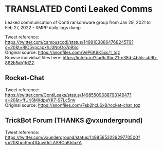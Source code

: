 # TRANSLATED Conti Leaked Comms
Leaked communication of Conti ransomware group from Jan 29, 2021 to Feb 27, 2022 - XMPP daily logs dump

Tweet reference: https://twitter.com/campuscodi/status/1498103886476824576?s=20&t=RlO5vpcapxhJ3NoOo7p9Sg<br>
Original source: https://anonfiles.com/VeP6K6K5xc/1_tgz<br>
Browse individual files here: https://intelx.io/?s=6cffbc21-e38d-4b55-ab9b-882b5ab1fd22<br>


## Rocket-Chat
Tweet reference: https://twitter.com/ContiLeaks/status/1498550908879314947?s=20&t=ffUrj6MKdpeYK7-97Lc5rw<br>
Original source: https://anonfiles.com/7eb2hcL6x8/rocket-chat_tgz<br>

## TrickBot Forum (THANKS @vxunderground)
Tweet reference: https://twitter.com/vxunderground/status/1498585322929770500?s=20&t=cRnqOQuw0nLASBCqK5IqZA